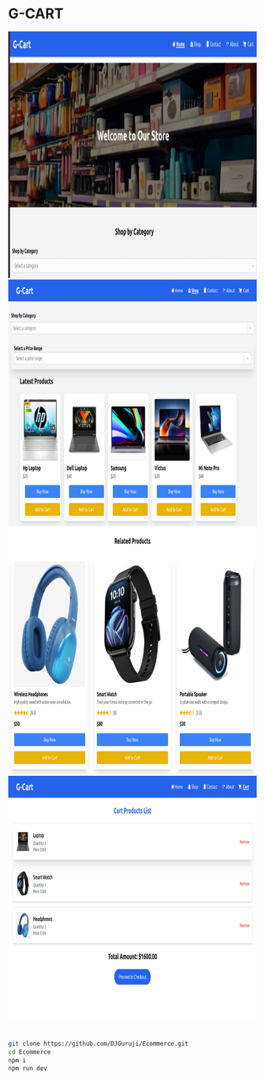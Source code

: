 # G-CART

<img src="https://github.com/DJGuruji/Ecommerce/blob/main/src/assets/img1.jpeg?raw=true" alt="gcart" width="800" height="500">
<img src="https://github.com/DJGuruji/Ecommerce/blob/main/src/assets/img2.jpeg?raw=true" alt="gcart" width="800" height="500">
<img src="https://github.com/DJGuruji/Ecommerce/blob/main/src/assets/img3.jpeg?raw=true" alt="gcart" width="800" height="500">
<img src="https://github.com/DJGuruji/Ecommerce/blob/main/src/assets/img4.jpeg?raw=true" alt="gcart" width="800" height="500">

```bash

git clone https://github.com/DJGuruji/Ecommerce.git
cd Ecommerce
npm i
npm run dev

```